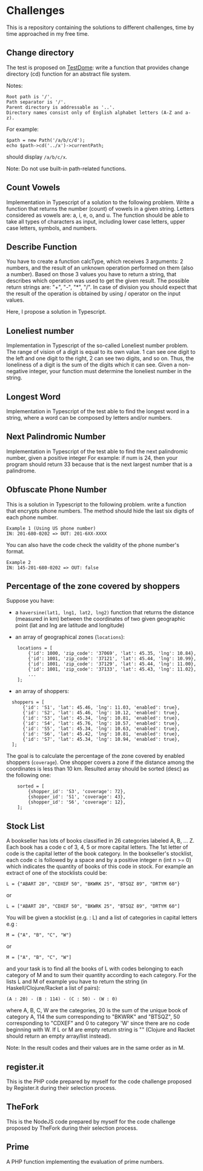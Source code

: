 # Challenges

This is a repository containing the solutions to different challenges, time by time approached in my free time.

## Change directory
The test is proposed on [TestDome](https://www.testdome.com/questions/php/path/7265): write a function that provides
change directory (cd) function for an abstract file system.

Notes:

    Root path is '/'.
    Path separator is '/'.
    Parent directory is addressable as '..'.
    Directory names consist only of English alphabet letters (A-Z and a-z).

For example:

    $path = new Path('/a/b/c/d');
    echo $path->cd('../x')->currentPath;

should display `/a/b/c/x`.

Note: Do not use built-in path-related functions.

## Count Vowels
Implementation in Typescript of a solution to the following problem.
Write a function that returns the number (count) of vowels in a given string. Letters considered as vowels are: a, i, e, o, and u.
The function should be able to take all types of characters as input, including lower case letters, upper case letters, symbols, and numbers.

## Describe Function
You have to create a function calcType, which receives 3 arguments: 2 numbers, and the result of an unknown operation performed on them (also a number).
Based on those 3 values you have to return a string, that describes which operation was used to get the given result.
The possible return strings are: "+", "-", "*", "/".
In case of division you should expect that the result of the operation is obtained by using / operator on the input values.

Here, I propose a solution in Typescript.

## Loneliest number
Implementation in Typescript of the so-called Loneliest number problem.
The range of vision of a digit is equal to its own value. 1 can see one digit to the left and one digit to the right, 2 can see two digits, and so on.
Thus, the loneliness of a digit is the sum of the digits which it can see.
Given a non-negative integer, your function must determine the loneliest number in the string.

## Longest Word
Implementation in Typescript of the test able to find the longest word in a string, where a word can be composed by letters and/or numbers.

## Next Palindromic Number
Implementation in Typescript of the test able to find the next palindromic number, given a positive integer
For example: if num is 24, then your program should return 33 because that is the next largest number that is a palindrome.

## Obfuscate Phone Number
This is a solution in Typescript to the following problem.
write a function that encrypts phone numbers. The method should hide the last six digits of each phone number.

    Example 1 (Using US phone number)
    IN: 201-680-0202 => OUT: 201-6XX-XXXX

You can also have the code check the validity of the phone number's format.

    Example 2
    IN: 145-201-680-0202 => OUT: false

## Percentage of the zone covered by shoppers
Suppose you have:
- a `haversine(lat1, lng1, lat2, lng2)` function that returns the distance (measured in km) between the coordinates of two given geographic point (lat and lng are latitude and longitude)

- an array of geographical zones (`locations`):
```
    locations = [
        {'id': 1000, 'zip_code': '37069', 'lat': 45.35, 'lng': 10.84},
        {'id': 1001, 'zip_code': '37121', 'lat': 45.44, 'lng': 10.99},
        {'id': 1001, 'zip_code': '37129', 'lat': 45.44, 'lng': 11.00},
        {'id': 1001, 'zip_code': '37133', 'lat': 45.43, 'lng': 11.02},
        ...
    ];
```
- an array of shoppers:
```
  shoppers = [
      {'id': 'S1', 'lat': 45.46, 'lng': 11.03, 'enabled': true},
      {'id': 'S2', 'lat': 45.46, 'lng': 10.12, 'enabled': true},
      {'id': 'S3', 'lat': 45.34, 'lng': 10.81, 'enabled': true},
      {'id': 'S4', 'lat': 45.76, 'lng': 10.57, 'enabled': true},
      {'id': 'S5', 'lat': 45.34, 'lng': 10.63, 'enabled': true},
      {'id': 'S6', 'lat': 45.42, 'lng': 10.81, 'enabled': true},
      {'id': 'S7', 'lat': 45.34, 'lng': 10.94, 'enabled': true},
  ];
```

The goal is to calculate the percentage of the zone covered by enabled shoppers (`coverage`).
One shopper covers a zone if the distance among the coordinates is less than 10 km.
Resulted array should be sorted (desc) as the following one:
```
    sorted = [
        {shopper_id': 'S3', 'coverage': 72},
        {shopper_id': 'S1', 'coverage': 43},
        {shopper_id': 'S6', 'coverage': 12},
    ];
```

## Stock List
A bookseller has lots of books classified in 26 categories labeled A, B, ... Z. Each book has a code c of 3, 4, 5 or more capital letters. The 1st letter of code is the capital letter of the book category.
In the bookseller's stocklist, each code c is followed by a space and by a positive integer n (int n >= 0) which indicates the quantity of books of this code in stock.
For example an extract of one of the stocklists could be:

    L = {"ABART 20", "CDXEF 50", "BKWRK 25", "BTSQZ 89", "DRTYM 60"}
or

    L = ["ABART 20", "CDXEF 50", "BKWRK 25", "BTSQZ 89", "DRTYM 60"]

You will be given a stocklist (e.g. : L) and a list of categories in capital letters e.g :

    M = {"A", "B", "C", "W"}

or

    M = ["A", "B", "C", "W"]

and your task is to find all the books of L with codes belonging to each category of M and to sum their quantity according to each category.
For the lists L and M of example you have to return the string (in Haskell/Clojure/Racket a list of pairs):

    (A : 20) - (B : 114) - (C : 50) - (W : 0)

where A, B, C, W are the categories, 20 is the sum of the unique book of category A, 114 the sum corresponding to "BKWRK" and "BTSQZ",
50 corresponding to "CDXEF" and 0 to category 'W' since there are no code beginning with W.
If L or M are empty return string is "" (Clojure and Racket should return an empty array/list instead).

Note:
In the result codes and their values are in the same order as in M.

## register.it
This is the PHP code prepared by myself for the code challenge proposed by Register.it during their selection process.

## TheFork
This is the NodeJS code prepared by myself for the code challenge proposed by TheFork during their selection process.

## Prime
A PHP function implementing the evaluation of prime numbers.
